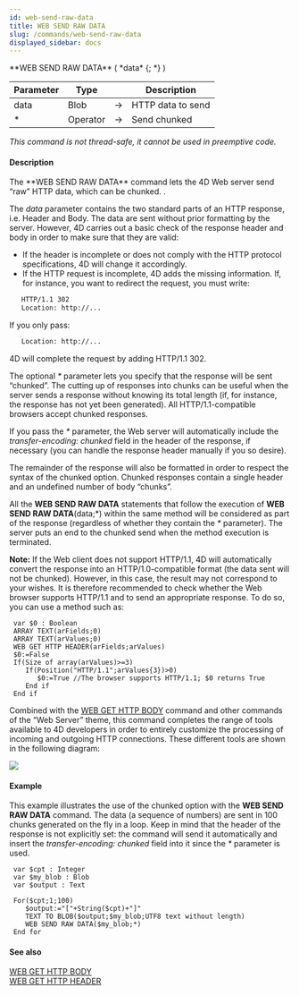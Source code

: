 ```yaml
---
id: web-send-raw-data
title: WEB SEND RAW DATA
slug: /commands/web-send-raw-data
displayed_sidebar: docs
---
```


<!--REF #_command_.WEB SEND RAW DATA.Syntax-->**WEB SEND RAW DATA** ( *data* {; *} )<!-- END REF-->
<!--REF #_command_.WEB SEND RAW DATA.Params-->
| Parameter | Type |  | Description |
| --- | --- | --- | --- |
| data | Blob | &#8594;  | HTTP data to send |
| * | Operator | &#8594;  | Send chunked |

<!-- END REF-->

*This command is not thread-safe, it cannot be used in preemptive code.*


#### Description 

<!--REF #_command_.WEB SEND RAW DATA.Summary-->The **WEB SEND RAW DATA** command lets the 4D Web server send “raw” HTTP data, which can be chunked.<!-- END REF--> . 

The *data* parameter contains the two standard parts of an HTTP response, i.e. Header and Body. The data are sent without prior formatting by the server. However, 4D carries out a basic check of the response header and body in order to make sure that they are valid: 

* If the header is incomplete or does not comply with the HTTP protocol specifications, 4D will change it accordingly.
* If the HTTP request is incomplete, 4D adds the missing information. If, for instance, you want to redirect the request, you must write:

```HTML
   HTTP/1.1 302
   Location: http://...
```

If you only pass:

```HTML
   Location: http://...
```

4D will complete the request by adding HTTP/1.1 302. 

The optional *\** parameter lets you specify that the response will be sent “chunked”. The cutting up of responses into chunks can be useful when the server sends a response without knowing its total length (if, for instance, the response has not yet been generated). All HTTP/1.1-compatible browsers accept chunked responses.

If you pass the *\** parameter, the Web server will automatically include the *transfer-encoding: chunked* field in the header of the response, if necessary (you can handle the response header manually if you so desire). 

The remainder of the response will also be formatted in order to respect the syntax of the chunked option. Chunked responses contain a single header and an undefined number of body “chunks”. 

All the **WEB SEND RAW DATA** statements that follow the execution of **WEB SEND RAW DATA**(data;\*) within the same method will be considered as part of the response (regardless of whether they contain the *\** parameter). The server puts an end to the chunked send when the method execution is terminated.

**Note:** If the Web client does not support HTTP/1.1, 4D will automatically convert the response into an HTTP/1.0-compatible format (the data sent will not be chunked). However, in this case, the result may not correspond to your wishes. It is therefore recommended to check whether the Web browser supports HTTP/1.1 and to send an appropriate response. To do so, you can use a method such as: 

```4d
 var $0 : Boolean
 ARRAY TEXT(arFields;0)
 ARRAY TEXT(arValues;0)
 WEB GET HTTP HEADER(arFields;arValues)
 $0:=False
 If(Size of array(arValues)>=3)
    If(Position("HTTP/1.1";arValues{3})>0)
       $0:=True //The browser supports HTTP/1.1; $0 returns True
    End if
 End if
```

Combined with the [WEB GET HTTP BODY](web-get-http-body.md) command and other commands of the “Web Server” theme, this command completes the range of tools available to 4D developers in order to entirely customize the processing of incoming and outgoing HTTP connections. These different tools are shown in the following diagram: 

![](../assets/en/commands/pict856016.en.png)

#### Example 

This example illustrates the use of the chunked option with the **WEB SEND RAW DATA** command. The data (a sequence of numbers) are sent in 100 chunks generated on the fly in a loop. Keep in mind that the header of the response is not explicitly set: the command will send it automatically and insert the *transfer-encoding: chunked* field into it since the *\** parameter is used.

```4d
 var $cpt : Integer
 var $my_blob : Blob
 var $output : Text
 
 For($cpt;1;100)
    $output:="["+String($cpt)+"]"
    TEXT TO BLOB($output;$my_blob;UTF8 text without length)
    WEB SEND RAW DATA($my_blob;*)
 End for
```

#### See also 

[WEB GET HTTP BODY](web-get-http-body.md)  
[WEB GET HTTP HEADER](web-get-http-header.md)  